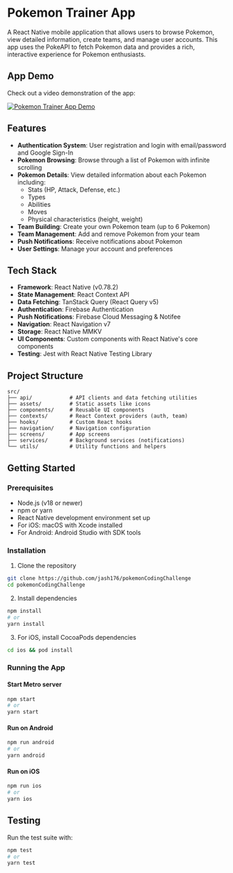 # Pokemon Trainer App

A React Native mobile application that allows users to browse Pokemon, view detailed information, create teams, and manage user accounts. This app uses the PokeAPI to fetch Pokemon data and provides a rich, interactive experience for Pokemon enthusiasts.

## App Demo

Check out a video demonstration of the app:

[![Pokemon Trainer App Demo](https://cdn.loom.com/sessions/thumbnails/1e6b0b7895ab41d89cbf39e3d857b6f4-with-play.gif)](https://www.loom.com/share/1e6b0b7895ab41d89cbf39e3d857b6f4?sid=66409210-b1b2-4dc6-aa50-6b41f1ef1929)

## Features

- **Authentication System**: User registration and login with email/password and Google Sign-In
- **Pokemon Browsing**: Browse through a list of Pokemon with infinite scrolling
- **Pokemon Details**: View detailed information about each Pokemon including:
  - Stats (HP, Attack, Defense, etc.)
  - Types
  - Abilities
  - Moves
  - Physical characteristics (height, weight)
- **Team Building**: Create your own Pokemon team (up to 6 Pokemon)
- **Team Management**: Add and remove Pokemon from your team
- **Push Notifications**: Receive notifications about Pokemon
- **User Settings**: Manage your account and preferences

## Tech Stack

- **Framework**: React Native (v0.78.2)
- **State Management**: React Context API
- **Data Fetching**: TanStack Query (React Query v5)
- **Authentication**: Firebase Authentication
- **Push Notifications**: Firebase Cloud Messaging & Notifee
- **Navigation**: React Navigation v7
- **Storage**: React Native MMKV
- **UI Components**: Custom components with React Native's core components
- **Testing**: Jest with React Native Testing Library

## Project Structure

```
src/
├── api/            # API clients and data fetching utilities
├── assets/         # Static assets like icons
├── components/     # Reusable UI components
├── contexts/       # React Context providers (auth, team)
├── hooks/          # Custom React hooks
├── navigation/     # Navigation configuration
├── screens/        # App screens
├── services/       # Background services (notifications)
└── utils/          # Utility functions and helpers
```

## Getting Started

### Prerequisites

- Node.js (v18 or newer)
- npm or yarn
- React Native development environment set up
- For iOS: macOS with Xcode installed
- For Android: Android Studio with SDK tools

### Installation

1. Clone the repository

```sh
git clone https://github.com/jash176/pokemonCodingChallenge
cd pokemonCodingChallenge
```

2. Install dependencies

```sh
npm install
# or
yarn install
```

3. For iOS, install CocoaPods dependencies

```sh
cd ios && pod install
```

### Running the App

#### Start Metro server

```sh
npm start
# or
yarn start
```

#### Run on Android

```sh
npm run android
# or
yarn android
```

#### Run on iOS

```sh
npm run ios
# or
yarn ios
```

## Testing

Run the test suite with:

```sh
npm test
# or
yarn test
```
